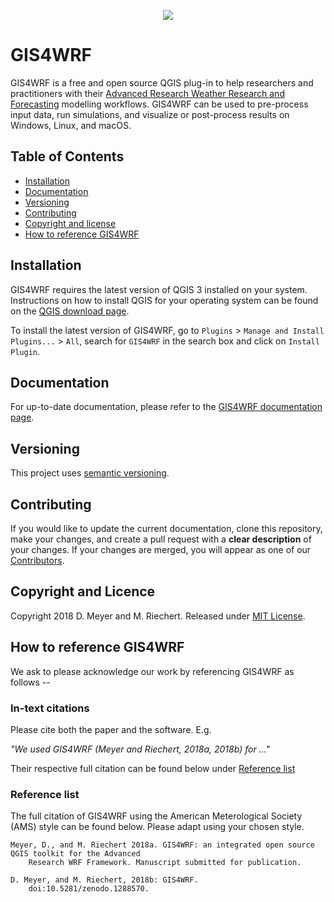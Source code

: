 <p align="center"><img src="https://github.com/GIS4WRF/gis4wrf-docs/blob/master/images/gis4wrf.png"></p>

# GIS4WRF
GIS4WRF is a free and open source QGIS plug-in to help researchers and practitioners with their [Advanced Research Weather Research and Forecasting]() modelling workflows. GIS4WRF can be used to pre-process input data, run simulations, and visualize or post-process results on Windows, Linux, and macOS.

## Table of Contents
- [Installation](#installation)
- [Documentation](#documentation)
- [Versioning](#versioning)
- [Contributing](#contributing)
- [Copyright and license](#copyright-and-licence)
- [How to reference GIS4WRF](#how-to-reference-gis4wrf)

## Installation
GIS4WRF requires the latest version of QGIS 3 installed on your system. Instructions on how to install QGIS for your operating system can be found on the [QGIS download page](https://qgis.org/en/site/forusers/download.html). 

To install the latest version of GIS4WRF, go to `Plugins` > `Manage and Install Plugins...` > `All`, search for `GIS4WRF` in the search box and click on `Install Plugin`.

## Documentation
For up-to-date documentation, please refer to the [GIS4WRF documentation page](https://github.com/GIS4WRF/gis4wrf-docs).

## Versioning

This project uses [semantic versioning](https://semver.org/).

## Contributing
If you would like to update the current documentation, clone this repository, make your changes, and create a pull request with a **clear description** of your changes. If your changes are merged, you will appear as one of our [Contributors](https://github.com/GIS4WRF/gis4wrf/graphs/contributors).

## Copyright and Licence
Copyright 2018 D. Meyer and M. Riechert.
Released under [MIT License](LICENSE.txt).

## How to reference GIS4WRF 
We ask to please acknowledge our work by referencing GIS4WRF as follows --


### In-text citations 

Please cite both the paper and the software. E.g.

*"We used GIS4WRF (Meyer and Riechert, 2018a, 2018b) for ..."*

Their respective full citation can be found below under [Reference list](#reference-list) 

### Reference list

The full citation of GIS4WRF using the American Meterological Society (AMS) style can be found below. Please adapt using your chosen style.

```
Meyer, D., and M. Riechert 2018a. GIS4WRF: an integrated open source QGIS toolkit for the Advanced 
    Research WRF Framework. Manuscript submitted for publication.

D. Meyer, and M. Riechert, 2018b: GIS4WRF. 
    doi:10.5281/zenodo.1288570.
```